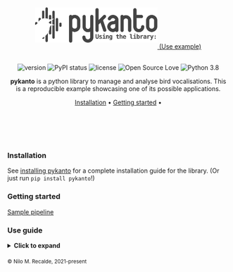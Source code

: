 <br>
<br>
<div align='center'>

<a href="https://nilomr.github.io/pykanto">
    <img src="reports/figures/pykanto-logo-grey-04.svg" alt="pykanto logo" title="pykanto" height="80" style="padding-bottom:1em !important;" /> (Use example)
</a> 

<br>
<br>

![version](https://img.shields.io/badge/package_version-0.1.0-orange)
![PyPI status](https://img.shields.io/pypi/status/ansicolortags.svg)
![license](https://img.shields.io/github/license/mashape/apistatus.svg)
![Open Source Love](https://img.shields.io/badge/open%20source-♡-lightgrey)
![Python 3.8](https://img.shields.io/badge/python->=3.8-blue.svg)

**pykanto** is a python library to manage and analyse bird vocalisations. This is a reproducible example showcasing one of its possible applications.

[Installation](#installation) •
[Getting started](#getting-started) •
# ㅤ

</div>

### Installation

See [installing pykanto](https://nilomr.github.io/pykanto/contents/1_getting-started.html) for a complete installation guide for the library. (Or just run `pip install pykanto`!)

### Getting started

[Sample pipeline](https://nilomr.github.io/pykanto/contents/2_basic-workflow.html)

### Use guide

<details>
  <summary><b>Click to expand</b></summary>
  
#### Prepare dataset
First, make sure that you have activated this project's environment (```pykanto-example``` if you followed the instructions above). Next, let's run a simple app that calls the relevant ```pykanto``` methods to ingest, create spectrograms, and segment the dataset.

Next, navigate to the ```/notebooks``` folder.

If you want to see which options are available, run
```bash
python 2_prepare-dataset.py --help
```
This is a reproducible example, so in this case just run the following:
```bash
python 2_prepare-dataset.py -d pykanto-example -f pykanto-example
```

#### Use the interactive app

Now you can start the interactive app on your browser by simply running `dataset.open_label_app()`. To learn how to use it, see [using the interactive app](./interactive-app.md). #FIXME - link to pykanto docs

Once you are done checking the automatically assigned labels you need to reload the dataset:

```python
dataset = dataset.reload()
```

### Some Code
```js
function logSomething(something) {
 console.log('Something', something);
}
```
</details>


<sub>© Nilo M. Recalde, 2021-present</sub>


